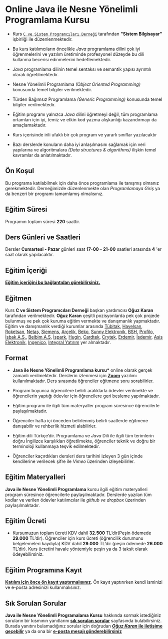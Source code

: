 # Online Java ile Nesne Yönelimli Programlama Kursu

+ Kurs [`C ve Sistem Programcıları Derneği`](http://www.csystem.org/) tarafından __"Sistem Bilgisayar"__ işbirliği ile düzenlenmektedir.

+ Bu kurs katılımcıların öncelikle _Java_ programlama dilini çok iyi öğrenmelerini ve yazılım üretiminde profesyonel düzeyde bu dili kullanma becerisi edinmelerini hedeflemektedir.

+ _Java_ programlama dilinin temel sentaksı ve semantik yapısı ayrıntılı olarak öğretilmektedir.

+ Nesne Yönelimli Programlama _(Object Oriented Programming)_ konusunda temel bilgiler verilmektedir.

+ Türden Bağımsız Programlama _(Generic Programming)_ konusunda temel bilgiler verilmektedir.

+ Eğitim programı yalnızca _Java_ dilini öğretmeyi değil, tüm programlama ortamları için iyi, temiz ve etkin kod yazma alışkanlığı kazandırmayı da amaçlamaktadır. 

+ Kurs içerisinde irili ufaklı bir çok program ve yararlı sınıflar yazılacaktır

+ Bazı derslerde konuların daha iyi anlaşılmasını sağlamak için veri yapılarına ve algoritmalara _(Data structures & algorithms)_ ilişkin temel kavramlar da anlatılmaktadır.

## Ön Koşul
Bu programa katılabilmek için daha önce programlama ile tanışmış olmanız gerekmektedir. Derneğimizde düzenlenmekte olan _Programlamaya Giriş_ ya da benzeri bir programı tamamlamış olmalısınız.

## Eğitim Süresi
Programın toplam süresi __220__ saattir. 

## Ders Günleri ve Saatleri
Dersler __Cumartesi - Pazar__ günleri saat __17-00 – 21-00__ saatleri arasında __4__ 'er saat olarak yapılacaktır.


## Eğitim İçeriği
__[Eğitim içeriğini bu bağlantıdan görebilirsiniz.](https://github.com/CSD-1993/Online-Java-ile-Nesne-Yonelimli-Programlama-Kursu-13-Temmuz-2024/blob/main/kurs_icerigi.md)__

## Eğitmen
Kurs __C ve Sistem Programcıları Derneği__ başkan yardımcısı __Oğuz Karan__ tarafından verilmektedir. 
__Oğuz Karan__ çeşitli pozisyonlarda pek çok projede bulunmuş ve pek çok kuruma eğitim vermekte ve danışmanlık yapmaktadır. 
Eğitim ve danışmanlık verdiği kurumlar arasında 
[Tübitak](https://www.tubitak.gov.tr/), 
[Havelsan](https://www.havelsan.com.tr/), 
[Roketsan](http://www.roketsan.com.tr/),
[Netaş](http://www.netas.com.tr/ana-sayfa/),
[Siemens](https://www.siemens-home.bsh-group.com/tr/),
[Arçelik](https://www.arcelik.com.tr/),
[Beko](https://www.beko.com.tr/),
[Sunny Elektronik](https://www.sunny.com.tr/),
[BSH](https://www.bsh-group.com/tr/),
[Profilo](https://www.profilo.com/),
[İsbak A.Ş.](https://www.ibb.istanbul/CorporateUnit/Detail/164),
[Belbim A.Ş](https://www.ibb.istanbul/CorporateUnit/Detail/156),
[İspark](https://ispark.istanbul/),
[Hugin](http://hugin.com.tr/tr/home),
[Cardtek](https://www.paycore.com/),
[Crytek](https://www.crytek.com/),
[Erdemir](https://www.erdemir.com.tr/),
[İsdemir](https://www.isdemir.com.tr/),
[Asis Elektronik](https://www.asiselektronik.com.tr/),
[Ingenico](https://www.ingenico.com.tr/), 
[Integral Yatırım](https://www.integralyatirim.com.tr/) yer almaktadır.

## Format
+ __Java ile Nesne Yönelimli Programlama kursu*__ online olarak gerçek zamanlı verilmektedir.  Derslerin izlenmesi için __[Zoom](https://zoom.us/)__ yazılımı kullanılmaktadır. Ders sırasında öğrenciler eğitmene soru sorabilirler.

+ Program boyunca öğrencilere belirli aralıklarla ödevler verilmekte ve öğrencilerin yaptığı ödevler için öğrencilere geri besleme yapılmaktadır.

+ Eğitim programı ile ilgili tüm materyaller program süresince öğrencilerle paylaşılmaktadır.

+ Öğrenciler hafta içi önceden belirlenmiş belirli saatlerde eğitmene danışabilir ve rehberlik hizmeti alabilirler.

+ Eğitim dili Türkçe’dir. Programlama ve _Java_ Dili ile ilgili tüm terimlerin doğru İngilizce karşılıkları öğretilmekte, öğrenciler teknik ve doğru bir terminoloji kullanmaya teşvik edilmektedir.

+ Öğrenciler kaçırdıkları dersleri ders tarihini izleyen 3 gün içinde kendilerine verilecek şifre ile _Vimeo_ üzerinden izleyebilirler.

## Eğitim Materyalleri
__Java ile Nesne Yönelimli Programlama__ kursu ilgili eğitim materyalleri program süresince öğrencilerle paylaşılmaktadır. Derslerde yazılan tüm kodlar ve verilen ödevler katılımcılar ile _github ve dropbox_ üzerinden paylaşılmaktadır.

## Eğitim Ücreti
+  Kursumuzun toplam ücreti KDV dahil __32.500__ TL’dir(Peşin ödemede __29.000__ TL’dir). Öğrenciler için kurs ücreti (öğrencilik durumunu belgelemeleri kaydıyla) KDV dahil __29.000__ TL’dir (peşin ödemede __26.000__ TL’dir). Kurs ücretini havale yöntemiyle peşin ya da 3 taksit olarak ödeyebilirsiniz.
## Eğitim Programına Kayıt
__[Katılım için önce ön kayıt yaptırmalısınız](https://us02web.zoom.us/meeting/register/tZEkcumorzkvHtebLRP9a_7zsE-HulIm4TyU#/registration)__. Ön kayıt yaptırırken kendi isminizi ve e-posta adresinizi kullanmalısınız.

## Sık Sorulan Sorular
__Java ile Nesne Yönelimli Programalama Kursu__ hakkında sormak istediğiniz soruların bir kısmının yanıtlarını [__sık sorulan sorular__](https://github.com/CSD-1993/Online-Java-ile-Nesne-Yonelimli-Programlama-Kursu-13-Temmuz-2024/blob/main/sss.md) sayfasında bulabilirsiniz. Burada yanıtını bulamadığınız sorular için doğrudan __[_Oğuz Karan_ ile iletişime geçebilir](https://www.linkedin.com/in/o%C4%9Fuz-karan-28664b2b/)__ ya da ona bir __[e-posta mesajı gönderebilirsiniz](mailto:oguzkaran@csystem.org)__



